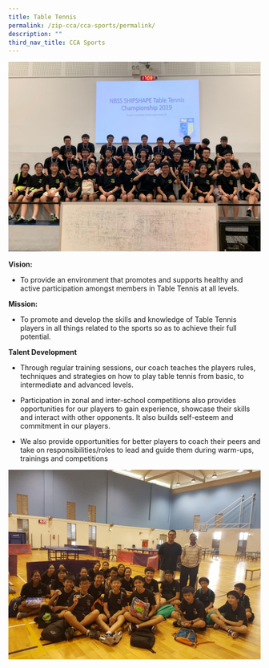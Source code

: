 ```yaml
---
title: Table Tennis
permalink: /zip-cca/cca-sports/permalink/
description: ""
third_nav_title: CCA Sports
---
```

![](/images/tabletennis.jpeg)

**Vision:**

*   To provide an environment that promotes and supports healthy and active participation amongst members in Table Tennis at all levels.

**Mission:**

*   To promote and develop the skills and knowledge of Table Tennis players in all things related to the sports so as to achieve their full potential.

**Talent Development**

*   Through regular training sessions, our coach teaches the players rules, techniques and strategies on how to play table tennis from basic, to intermediate and advanced levels.

*   Participation in zonal and inter-school competitions also provides opportunities for our players to gain experience, showcase their skills and interact with other opponents. It also builds self-esteem and commitment in our players.

*   We also provide opportunities for better players to coach their peers and take on responsibilities/roles to lead and guide them during warm-ups, trainings and competitions

![](/images/tabletennis2.jpeg)